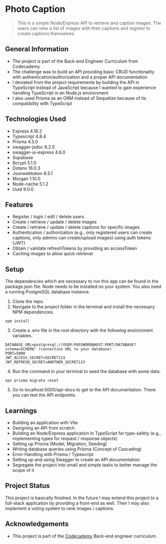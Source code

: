 # Photo Caption
> This is a simple Node/Express API to retrieve and caption images. The users can view a list of images with their captions and register to create captions themselves.



## General Information
- The project is part of the Back-end Engineer Curriculum from Codecademy
- The challenge was to build an API providing basic CRUD functionality with authentication/authorization and a proper API documentation
- I deviated from the project requirements by building the API in TypeScript instead of JavaScript because I wanted to gain experience handling TypeScript in an Node.js environment
- I also used Prisma as an ORM instead of Sequelize because of its compatibility with TypeScript



## Technologies Used
- Express 4.18.2
- Typescript 4.8.4
- Prisma 4.5.0
- swagger-jsdoc 6.2.5
- swagger-ui-express 4.6.0
- Supabase
- Bcrypt 5.1.0
- Dotenv 16.0.3
- Jsonwebtoken 8.5.1
- Morgan 1.10.0
- Node-cache 5.1.2
- Uuid 9.0.0



## Features
- Register / login / edit / delete users
- Create / retrieve / update / delete images
- Create / retrieve / update / delete captions for specific images
- Authentication / authorization (e.g., only registered users can create captions, only admins can create/upload images) using auth tokens (JWT)
- Obtain / validate refreshTokens by providing an accessToken
- Caching images to allow quick retrieval



## Setup
The dependencies which are necessary to run this app can be found in the package.json file. Node needs to be installed on your system. You also need a running PostgreSQL database instance.

1. Clone the repo.
2. Navigate to the project folder in the terminal and install the necessary NPM dependencies.
```
npm install
```
3. Create a .env file in the root directory with the following environment variables.
```
DATABASE_URL=postgresql://USER:PASSWORD@HOST:PORT/DATABASE?schema=SCHEMA" (connection URL to your database)
PORT=5000
JWT_ACCESS_SECRET=SECRET123
JWT_REFRESH_SECRET=ANOTHER_SECRET123
```
4. Run the command in your terminal to seed the database with some data.
```
npx prisma migrate reset
```
5. Go to localhost:5000/api-docs to get to the API documentation. There you can test the API endpoints.



## Learnings
- Building an application with Vite
- Designing an API from scratch
- Building an Node/Express application in TypeScript for type-safety (e.g., implementing types for request / response objects)
- Setting up Prisma (Model, Migration, Seeding)
- Writing database queries using Prisma (Concept of Cascading)
- Error-Handling with Prisma / Typescript
- Setting up and using Swagger to create an API documentation
- Segregate the project into small and simple tasks to better manage the scope of it



## Project Status
This project is basically finished. In the future I may extend this project to a full-stack application by providing a front-end as well. Then I may also implement a voting system to rank images / captions.



## Acknowledgements
- This project is part of the [Codecademy](https://www.codecademy.com) Back-end engineer curriculum.



